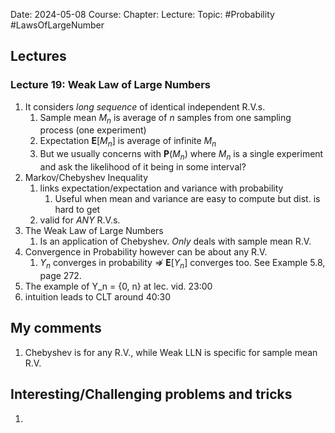 Date: 2024-05-08
Course:
Chapter: 
Lecture: 
Topic: #Probability #LawsOfLargeNumber

## Lectures
### Lecture 19: Weak Law of Large Numbers
1. It considers *long sequence* of identical independent R.V.s. 
	1. Sample mean $M_n$ is average of $n$ samples from one sampling process (one experiment)
	2. Expectation $\mathbf{E}[M_n]$ is average of infinite $M_n$
	3. But we usually concerns with $\mathbf{P}(M_n)$ where $M_n$ is a single experiment and ask the likelihood of it being in some interval?
2. Markov/Chebyshev Inequality
	1. links expectation/expectation and variance with probability
		1. Useful when mean and variance are easy to compute but dist. is hard to get
	2. valid for *ANY* R.V.s.
3. The Weak Law of Large Numbers
	1. Is an application of Chebyshev. *Only* deals with sample mean R.V.
4. Convergence in Probability however can be about any R.V.
	1. $Y_n$ converges in probability $\nRightarrow$ $\mathbf{E}[Y_n]$ converges too. See Example 5.8, page 272.
5. The example of Y_n = {0, n} at lec. vid. 23:00
6. intuition leads to CLT around 40:30
## My comments
1. Chebyshev is for any R.V., while Weak LLN is specific for sample mean R.V.
## Interesting/Challenging problems and tricks
1. 